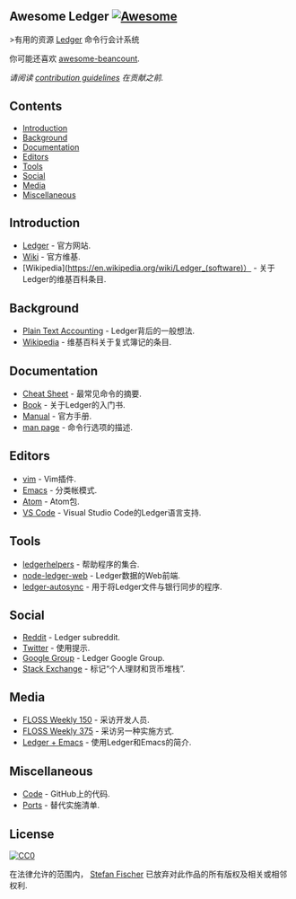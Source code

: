 ## Awesome Ledger [![Awesome](https://awesome.re/badge.svg)](https://awesome.re)

&gt;有用的资源 [Ledger](http://ledger-cli.org/) 命令行会计系统

你可能还喜欢 [awesome-beancount](https://github.com/wzyboy/awesome-beancount).

*请阅读 [contribution guidelines](https://github.com/sfischer13/awesome-ledger/blob/master/contributing.md) 在贡献之前.*

## Contents

<!-- START doctoc generated TOC please keep comment here to allow auto update -->
<!-- DON'T EDIT THIS SECTION, INSTEAD RE-RUN doctoc TO UPDATE -->


- [Introduction](#introduction)
- [Background](#background)
- [Documentation](#documentation)
- [Editors](#editors)
- [Tools](#tools)
- [Social](#social)
- [Media](#media)
- [Miscellaneous](#miscellaneous)

<!-- END doctoc generated TOC please keep comment here to allow auto update -->

## Introduction

- [Ledger](http://ledger-cli.org/) - 官方网站.
- [Wiki](https://github.com/ledger/ledger/wiki) - 官方维基.
- [Wikipedia](https://en.wikipedia.org/wiki/Ledger_(software)） - 关于Ledger的维基百科条目.

## Background

- [Plain Text Accounting](http://plaintextaccounting.org/) -  Ledger背后的一般想法.
- [Wikipedia](https://en.wikipedia.org/wiki/Double-entry_bookkeeping_system) - 维基百科关于复式簿记的条目.

## Documentation

- [Cheat Sheet](http://ricostacruz.com/cheatsheets/ledger.html) - 最常见命令的摘要.
- [Book](https://github.com/rolfschr/GSWL-book) - 关于Ledger的入门书.
- [Manual](http://ledger-cli.org/3.0/doc/ledger3.html) - 官方手册.
- [man page](http://ledger-cli.org/3.0/doc/ledger.1.html) - 命令行选项的描述.

## Editors
- [vim](https://github.com/ledger/vim-ledger) -  Vim插件.
- [Emacs](http://www.ledger-cli.org/3.0/doc/ledger-mode.html) - 分类帐模式.
- [Atom](https://atom.io/packages/language-ledger) -  Atom包.
- [VS Code](https://github.com/mariosangiorgio/vscode-ledger) -  Visual Studio Code的Ledger语言支持.

## Tools

- [ledgerhelpers](https://github.com/Rudd-O/ledgerhelpers) - 帮助程序的集合.
- [node-ledger-web](https://github.com/slashdotdash/node-ledger-web) -  Ledger数据的Web前端.
- [ledger-autosync](https://github.com/egh/ledger-autosync) - 用于将Ledger文件与银行同步的程序.

## Social

- [Reddit](https://www.reddit.com/r/ledger/) -  Ledger subreddit.
- [Twitter](https://twitter.com/LedgerTips) - 使用提示.
- [Google Group](https://groups.google.com/forum/#!forum/ledger-cli) -  Ledger Google Group.
- [Stack Exchange](https://money.stackexchange.com/search?q=ledger-cli) - 标记“个人理财和货币堆栈”.

## Media

- [FLOSS Weekly 150](https://twit.tv/shows/floss-weekly/episodes/150) - 采访开发人员.
- [FLOSS Weekly 375](https://twit.tv/shows/floss-weekly/episodes/375) - 采访另一种实施方式.
- [Ledger + Emacs](https://www.youtube.com/watch?v=cjoCNRpLanY) - 使用Ledger和Emacs的简介.

## Miscellaneous

- [Code](https://github.com/ledger/ledger) -  GitHub上的代码.
- [Ports](https://github.com/ledger/ledger/wiki/Ports) - 替代实施清单.

## License

[![CC0](http://mirrors.creativecommons.org/presskit/buttons/88x31/svg/cc-zero.svg)](https://creativecommons.org/publicdomain/zero/1.0/)

在法律允许的范围内， [Stefan Fischer](https://github.com/sfischer13) 已放弃对此作品的所有版权及相关或相邻权利.
